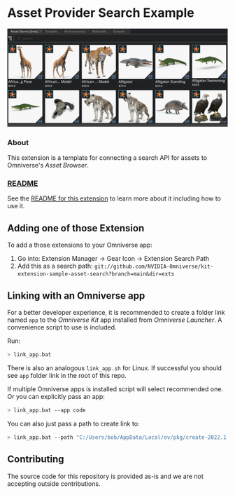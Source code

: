 # Asset Provider Search Example

![](exts/omni.example.asset_provider/docs/images/assetsearch_1.png)

### About
This extension is a template for connecting a search API for assets to Omniverse's *Asset Browser*.

### [README](exts/omni.example.asset_provider/)
See the [README for this extension](exts/omni.example.ui_gradient_window/) to learn more about it including how to use it.

## Adding one of those Extension

To add a those extensions to your Omniverse app:
1. Go into: Extension Manager -> Gear Icon -> Extension Search Path
2. Add this as a search path: `git://github.com/NVIDIA-Omniverse/kit-extension-sample-asset-search?branch=main&dir=exts`

## Linking with an Omniverse app

For a better developer experience, it is recommended to create a folder link named `app` to the *Omniverse Kit* app installed from *Omniverse Launcher*. A convenience script to use is included.

Run:

```bash
> link_app.bat
```

There is also an analogous `link_app.sh` for Linux. If successful you should see `app` folder link in the root of this repo.

If multiple Omniverse apps is installed script will select recommended one. Or you can explicitly pass an app:

```bash
> link_app.bat --app code
```

You can also just pass a path to create link to:

```bash
> link_app.bat --path "C:/Users/bob/AppData/Local/ov/pkg/create-2022.1.3"
```


## Contributing
The source code for this repository is provided as-is and we are not accepting outside contributions.
